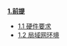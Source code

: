 [**1.前提**](https://github.com/frank202020/Group-Control/blob/master/part1/README.md)

* [1.1 硬件要求](https://frank202020.gitbooks.io/group-control/content/part1/1.1.html)
* [1.2 局域网环境](https://frank202020.gitbooks.io/group-control/content/part1/1.2.html)



